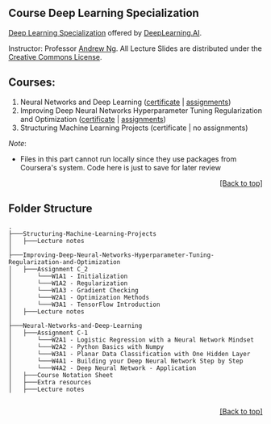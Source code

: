 ## Course Deep Learning Specialization

[Deep Learning Specialization](https://www.coursera.org/specializations/deep-learning) offered by [DeepLearning.AI](https://www.deeplearning.ai/).

Instructor: Professor [Andrew Ng](https://www.andrewng.org/). All Lecture Slides are distributed under the [Creative Commons License](https://creativecommons.org/licenses/by-sa/2.0/legalcode).

## Courses:

1. Neural Networks and Deep Learning ([certificate](https://coursera.org/share/875443d727265a3f3cc83af40cb15635) | [assignments](https://github.com/Anks-9/Coursera_courses/tree/main/Deep-Learning-Specialization/Neural-Networks-and-Deep-Learning/Assignment%20C-1))
2. Improving Deep Neural Networks Hyperparameter Tuning Regularization and Optimization ([certificate](https://coursera.org/share/1fb3a4763da971bf5889ea738688a53f) | [assignments](https://github.com/Anks-9/Coursera_courses/tree/main/Deep-Learning-Specialization/Improving-Deep-Neural-Networks-Hyperparameter-Tuning-Regularization-and-Optimization/Assignment%20C_2))
3. Structuring Machine Learning Projects (certificate | no assignments)

*Note*:
* Files in this part cannot run locally since they use packages from Coursera's system. Code here is just to save for later review

<p align="right"><a href="#course-deep-learning-specialization">[Back to top]</a></p>

## Folder Structure
```shell
.
├───Structuring-Machine-Learning-Projects
│   ├───Lecture notes
│
├───Improving-Deep-Neural-Networks-Hyperparameter-Tuning-Regularization-and-Optimization
│   ├───Assignment C_2
│       └───W1A1 - Initialization
│       └───W1A2 - Regularization
│       └───W1A3 - Gradient Checking
│       └───W2A1 - Optimization Methods
│       └───W3A1 - TensorFlow Introduction
│   ├───Lecture notes
│
├───Neural-Networks-and-Deep-Learning
│   ├───Assignment C-1
│       └───W2A1 - Logistic Regression with a Neural Network Mindset
│       └───W2A2 - Python Basics with Numpy
│       └───W3A1 - Planar Data Classification with One Hidden Layer
│       └───W4A1 - Building your Deep Neural Network Step by Step
│       └───W4A2 - Deep Neural Network - Application
│   ├───Course Notation Sheet
│   ├───Extra resources
│   ├───Lecture notes


```

<p align="right"><a href="#course-deep-learning-specialization">[Back to top]</a></p>
